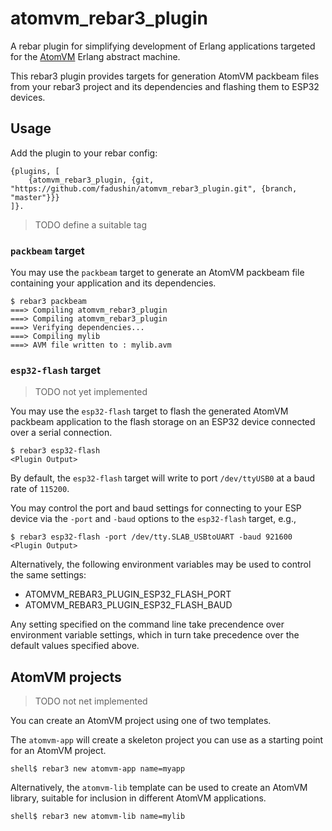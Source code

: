 # atomvm_rebar3_plugin

A rebar plugin for simplifying development of Erlang applications targeted for the <a href="http://github.com/bettio/AtomVM">AtomVM</a> Erlang abstract machine.

This rebar3 plugin provides targets for generation AtomVM packbeam files from your rebar3 project and its dependencies and flashing them to ESP32 devices.

## Usage

Add the plugin to your rebar config:

    {plugins, [
        {atomvm_rebar3_plugin, {git, "https://github.com/fadushin/atomvm_rebar3_plugin.git", {branch, "master"}}}
    ]}.

> TODO define a suitable tag

### `packbeam` target

You may use the `packbeam` target to generate an AtomVM packbeam file containing your application and its dependencies.

    $ rebar3 packbeam
    ===> Compiling atomvm_rebar3_plugin
    ===> Compiling atomvm_rebar3_plugin
    ===> Verifying dependencies...
    ===> Compiling mylib
    ===> AVM file written to : mylib.avm

### `esp32-flash` target

> TODO not yet implemented

You may use the `esp32-flash` target to flash the generated AtomVM packbeam application to the flash storage on an ESP32 device connected over a serial connection.

    $ rebar3 esp32-flash
    <Plugin Output>

By default, the `esp32-flash` target will write to port `/dev/ttyUSB0` at a baud rate of `115200`.

You may control the port and baud settings for connecting to your ESP device via the `-port` and `-baud` options to the `esp32-flash` target, e.g.,

    $ rebar3 esp32-flash -port /dev/tty.SLAB_USBtoUART -baud 921600
    <Plugin Output>

Alternatively, the following environment variables may be used to control the same settings:

* ATOMVM_REBAR3_PLUGIN_ESP32_FLASH_PORT
* ATOMVM_REBAR3_PLUGIN_ESP32_FLASH_BAUD

Any setting specified on the command line take precendence over environment variable settings, which in turn take precedence over the default values specified above.


## AtomVM projects

> TODO not net implemented

You can create an AtomVM project using one of two templates.

The `atomvm-app` will create a skeleton project you can use as a starting point for an AtomVM project.

    shell$ rebar3 new atomvm-app name=myapp

Alternatively, the `atomvm-lib` template can be used to create an AtomVM library, suitable for inclusion in different AtomVM applications.

    shell$ rebar3 new atomvm-lib name=mylib
